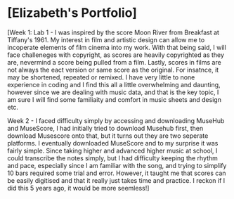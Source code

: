 
# \[Elizabeth's Portfolio\]
<!-- Version 1.0 -->
\[Week 1: Lab 1 - I was inspired by the score Moon River from Breakfast at Tiffany's 1961. My interest in film and artistic design can allow me to incoperate elements of film cinema into my work. With that being said, I will face challeneges with copyright, as scores are heavily copyrighted as they are, nevermind a score being pulled from a film. Lastly, scores in films are not always the eact version or same score as the original. For insatnce, it may be shortened, repeated or remixed. I have very little to none experience in coding and I find this all a little overwhelming and daunting, however since we are dealing with music data, and that is the key topic, I am sure I will find some familiaity and comfort in music sheets and design etc. 

Week 2 - I faced difficulty simply by accessing and downloading MuseHub and MuseScore, I had initially tried to download Musehub first, then download Musescore onto that, but it turns out they are two seperate platforms. I eventually downloaded MuseScore and to my surprise it was fairly simple. Since taking higher and advanced higher music at school, I could transcribe the notes simply, but I had difficulty keeping the rhythm and pace, especially since I am familiar with the song, and trying to simplify 10 bars required some trial and error. However, it taught me that scores can be easily digitised and that it really just takes time and practice. I reckon if I did this 5 years ago, it would be more seemless!\]
